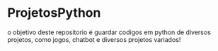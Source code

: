 # ProjetosPython

o objetivo deste repositorio é guardar codigos em python de diversos projetos, como jogos, chatbot e diversos projetos variados!